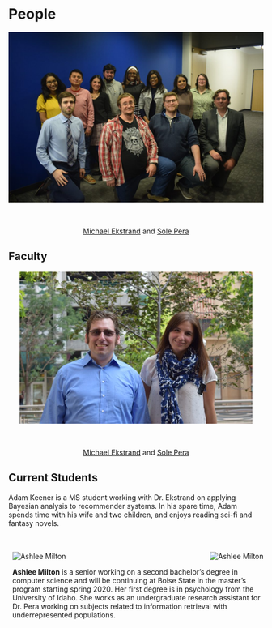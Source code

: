 # People


<div>  
<p align="center">
  <img width="600px" src="../images/piret_group_pic.jpg ">
</p>
<br>
<p align="center"><a href = "https://md.ekstrandom.net/">Michael Ekstrand</a> and  <a href ="https://solepera.github.io/">Sole Pera</a></p>  
</div>


## Faculty





<div>  
<p align="center">
  <img width="460" height="300" src="../images/faculty_pic.jpg">
</p>
<br>
<p align="center"><a href = "https://md.ekstrandom.net/">Michael Ekstrand</a> and  <a href ="https://solepera.github.io/">Sole Pera</a></p>  
</div>


## Current Students
Adam Keener is a MS student working with Dr. Ekstrand on applying Bayesian 
analysis to recommender systems. In his spare time, Adam spends time with 
his wife and two children, and enjoys reading sci-fi and fantasy novels.

<br>
<br>

<div style="float: right;padding-left: 1ex">
<img src="../images/Ashlee_pic" alt="Ashlee Milton" height="175">
<div style="float: right;padding-left: 1ex"><img src="/piret/files/2019/11/Ashlee-225x300.jpg" alt="Ashlee Milton" height="175"></div>
<p> <strong>Ashlee Milton</strong>
 is a senior working on a second bachelor’s degree in computer science and will be continuing at Boise State in the master’s program starting spring 2020. Her first degree is in psychology from the University of Idaho. She works as an undergraduate research assistant for Dr. Pera working on subjects related to information retrieval with underrepresented populations.
</p>
</div>

